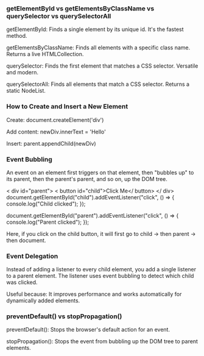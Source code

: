 ### getElementById vs getElementsByClassName vs querySelector vs querySelectorAll
getElementById: Finds a single element by its unique id. It's the fastest method.

getElementsByClassName: Finds all elements with a specific class name. Returns a live HTMLCollection.

querySelector: Finds the first element that matches a CSS selector. Versatile and modern.

querySelectorAll: Finds all elements that match a CSS selector. Returns a static NodeList.

### How to Create and Insert a New Element
Create: document.createElement('div')

Add content: newDiv.innerText = 'Hello'

Insert: parent.appendChild(newDiv) 

### Event Bubbling
An event on an element first triggers on that element, then "bubbles up" to its parent, then the parent's parent, and so on, up the DOM tree.

< div id="parent">
  < button id="child">Click Me</ button>
</ div>
document.getElementById("child").addEventListener("click", () => {
  console.log("Child clicked");
});

document.getElementById("parent").addEventListener("click", () => {
  console.log("Parent clicked");
});

Here, if you click on the child button, it will first go to child → then parent → then document.

### Event Delegation
Instead of adding a listener to every child element, you add a single listener to a parent element. The listener uses event bubbling to detect which child was clicked.

Useful because: It improves performance and works automatically for dynamically added elements.

### preventDefault() vs stopPropagation()
preventDefault(): Stops the browser's default action for an event.

stopPropagation(): Stops the event from bubbling up the DOM tree to parent elements.